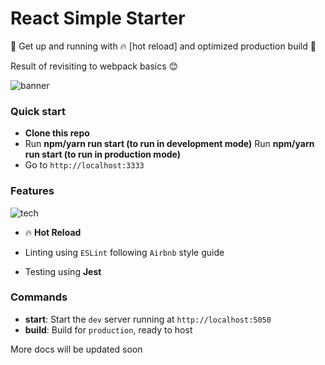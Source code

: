 # React Simple Starter

:school_satchel: Get up and running with :fire: [hot reload] and optimized production build :gem:

Result of revisiting to webpack basics :blush:

![banner](_assets/banner.png)

### Quick start

* **Clone this repo**
* Run **npm/yarn run start (to run in development mode)**
  Run **npm/yarn run start (to run in production mode)**
* Go to `http://localhost:3333`

### Features

![tech](_assets/repo.png)

* :fire: **Hot Reload**

* Linting using `ESLint` following `Airbnb` style guide
* Testing using **Jest**

### Commands
* **start**: Start the `dev` server running at `http://localhost:5050`
* **build**: Build for `production`, ready to host

More docs will be updated soon
